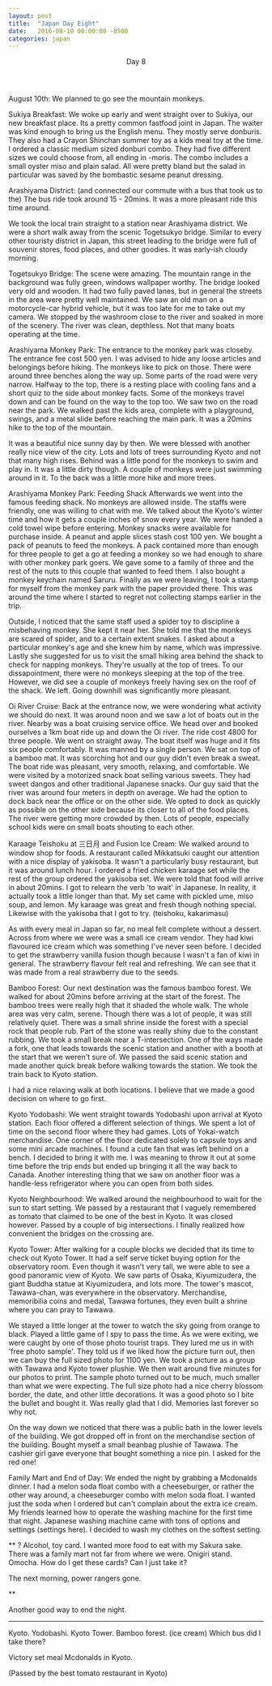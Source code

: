 ```yaml
---
layout: post
title:  "Japan Day Eight"
date:   2016-08-10 00:00:00 -0500
categories: japan
---
```

<header>
	Day 8
</header>
August 10th:
We planned to go see the mountain monkeys. 

Sukiya Breakfast:
We woke up early and went straight over to Sukiya, our new breakfast place. Its a pretty common fastfood joint in Japan. The waiter was kind enough to bring us the English menu. They mostly serve donburis. They also had a Crayon Shinchan summer toy as a kids meal toy at the time. I ordered a classic medium sized donburi combo. They had five different sizes we could choose from, all ending in -moris. The combo includes a small oyster miso and plain salad. All were pretty bland but the salad in particular was saved by the bombastic sesame peanut dressing. 

Arashiyama District: 
(and connected our commute with a bus that took us to the) The bus ride took around 15 - 20mins. It was a more pleasant ride this time around. 

We took the local train straight to a station near Arashiyama district. We were a short walk away from the scenic Togetsukyo bridge. Similar to every other touristy district in Japan, this street leading to the bridge were full of souvenir stores, food places, and other goodies. It was early-ish cloudy morning. 

Togetsukyo Bridge:
The scene were amazing. The mountain range in the background was fully green, windows wallpaper worthy. The bridge looked very old and wooden. It had two fully paved lanes, but in general the streets in the area were pretty well maintained. We saw an old man on a motorcycle-car hybrid vehicle, but it was too late for me to take out my camera. We stopped by the washroom close to the river and soaked in more of the scenery. The river was clean, depthless. Not that many boats operating at the time.
 
Arashiyama Monkey Park:
The entrance to the monkey park was closeby. The entrance fee cost 500 yen. I was advised to hide any loose articles and belongings before hiking. The monkeys like to pick on those. There were around three benches along the way up. Some parts of the road were very narrow. Halfway to the top, there is a resting place with cooling fans and a short quiz to the side about monkey facts. Some of the monkeys travel down and can be found on the way to the top too. We saw two on the road near the park. We walked past the kids area, complete with a playground, swings, and a metal slide before reaching the main park. It was a 20mins hike to the top of the mountain.

It was a beautiful nice sunny day by then. We were blessed with another really nice view of the city. Lots and lots of trees surrounding Kyoto and not that many high rises. Behind was a little pond for the monkeys to swim and play in. It was a little dirty though. A couple of monkeys were just swimming around in it. To the back was a little more hike and more trees.

Arashiyama Monkey Park: Feeding Shack
Afterwards we went into the famous feeding shack. No monkeys are allowed inside. The staffs were friendly, one was willing to chat with me. We talked about the Kyoto's winter time and how it gets a couple inches of snow every year. We were handed a cold towel wipe before entering. Monkey snacks were available for purchase inside. A peanut and apple slices stash cost 100 yen. We bought a pack of peanuts to feed the monkeys. A pack contained more than enough for three people to get a go at feeding a monkey so we had enough to share with other monkey park goers. We gave some to a family of three and the rest of the nuts to this couple that wanted to feed them. I also bought a monkey keychain named Saruru. Finally as we were leaving, I took a stamp for myself from the monkey park with the paper provided there. This was around the time where I started to regret not collecting stamps earlier in the trip. 

Outside, I noticed that the same staff used a spider toy to discipline a misbehaving monkey. She kept it near her. She told me that the monkeys are scared of spider, and to a certain extent snakes. I asked about a particular monkey's age and she knew him by name, which was impressive. Lastly she suggested for us to visit the small hiking area behind the shack to check for napping monkeys. They're usually at the top of trees. To our dissapointment, there were no monkeys sleeping at the top of the tree. However, we did see a couple of monkeys freely having sex on the roof of the shack. We left. Going downhill was significantly more pleasant. 

Oi River Cruise:
Back at the entrance now, we were wondering what activity we should do next. It was around noon and we saw a lot of boats out in the river. Nearby was a boat cruising service office. We head over and booked ourselves a 1km boat ride up and down the Oi river. The ride cost 4800 for three people. We went on straight away. The boat itself was huge and it fits six people comfortably. It was manned by a single person. We sat on top of a bamboo mat. It was scorching hot and our guy didn't even break a sweat. The boat ride was pleasant, very smooth, relaxing, and comfortable. We were visited by a motorized snack boat selling various sweets. They had sweet dangos and other traditional Japanese snacks. Our guy said that the river was around four meters in depth on average. We had the option to dock back near the office or on the other side. We opted to dock as quickly as possible on the other side because its closer to all of the food places.  The river were getting more crowded by then. Lots of people, especially school kids were on small boats shouting to each other.

Karaage Teishoku at 三日月 and Fusion Ice Cream:
We walked around to window shop for foods. A restaurant called Mikkatsuki caught our attention with a nice display of yakisoba. It wasn't a particularly busy restaurant, but it was around lunch hour. I ordered a fried chicken karaage set while the rest of the group ordered the yakisoba set. We were told that food will arrive in about 20mins. I got to relearn the verb 'to wait' in Japanese. In reality, it actually took a little longer than that. My set came with pickled ume, miso soup, and lemon. My karaage was great and fresh though nothing special. Likewise with the yakisoba that I got to try. (teishoku, kakarimasu)

As with every meal in Japan so far, no meal felt complete without a dessert. Across from where we were was a small ice cream vendor. They had kiwi flavoured ice cream which was something I've never seen before. I decided to get the strawberry vanilla fusion though because I wasn't a fan of kiwi in general. The strawberry flavour felt real and refreshing. We can see that it was made from a real strawberry due to the seeds. 

Bamboo Forest:
Our next destination was the famous bamboo forest. We walked for about 20mins before arriving at the start of the forest. The bamboo trees were really high that it shaded the whole walk. The whole area was very calm, serene. Though there was a lot of people, it was still relatively quiet. There was a small shrine inside the forest with a special rock that people rub. Part of the stone was really shiny due to the constant rubbing. We took a small break near a T-intersection. One of the ways made a fork, one that leads towards the scenic station and another with a booth at the start that we weren't sure of. We passed the said scenic station and made another quick break before walking towards the station. We took the train back to Kyoto station.

I had a nice relaxing walk at both locations. I believe that we made a good decision on where to go first.

Kyoto Yodobashi:
We went straight towards Yodobashi upon arrival at Kyoto station. Each floor offered a different selection of things. We spent a lot of time on the second floor where they had games. Lots of Yokai-watch merchandise. One corner of the floor dedicated solely to capsule toys and some mini arcade machines. I found a cute fan that was left behind on a bench. I decided to bring it with me. I was meaning to throw it out at some time before the trip ends but ended up bringing it all the way back to Canada. Another interesting thing that we saw on another floor was a handle-less refrigerator where you can open from both sides.

Kyoto Neighbourhood:
We walked around the neighbourhood to wait for the sun to start setting. We passed by a restaurant that I vaguely remembered as tomato that claimed to be one of the best in Kyoto. It was closed however. Passed by a couple of big intersections. I finally realized how convenient the bridges on the crossing are.

Kyoto Tower:
After walking for a couple blocks we decided that its time to check out Kyoto Tower. It had a self serve ticket buying option for the observatory room. Even though it wasn't very tall, we were able to see a good panoramic view of Kyoto. We saw parts of Osaka, Kiyumizudera, the giant Buddha statue at Kiyumizudera, and lots more. The tower's mascot, Tawawa-chan, was everywhere in the observatory. Merchandise, memoribilia coins and medal, Tawawa fortunes, they even built a shrine where you can pray to Tawawa. 

We stayed a little longer at the tower to watch the sky going from orange to black. Played a little game of I spy to pass the time. As we were exiting, we were caught by one of those photo tourist traps. They lured me us in with 'free photo sample'. They told us if we liked how the picture turn out, then we can buy the full sized photo for 1100 yen. We took a picture as a group with Tawawa and Kyoto tower plushie. We then wait around five minutes for our photos to print. The sample photo turned out to be much, much smaller than what we were expecting. The full size photo had a nice cherry blossom border, the date, and other little decorations. It was a good photo so I bite the bullet and bought it. Was really glad that I did. Memories last forever so why not. 

On the way down we noticed that there was a public bath in the lower levels of the building. We got dropped off in front on the merchandise section of the building. Bought myself a small beanbag plushie of Tawawa. The cashier girl gave everyone that bought something a nice pin. I asked for the red one!

Family Mart and End of Day:
We ended the night by grabbing a Mcdonalds dinner. I had a melon soda float combo with a cheeseburger, or rather the other way around, a cheeseburger combo with melon soda float. I wanted just the soda when I ordered but can't complain about the extra ice cream. My friends learned how to operate the washing machine for the first time that night. Japanese washing machine came with tons of options and settings (settings here). I decided to wash my clothes on the softest setting. 

**
? Alcohol, toy card. I wanted more food to eat with my Sakura sake. There was a family mart not far from where we were. 
Onigiri stand. Omocha. How do I get these cards? Can I just take it? 

The next morning, power rangers gone.

**

Another good way to end the night.

***
Kyoto. Yodobashi. Kyoto Tower. Bamboo forest.  (ice cream)
Which bus did I take there?

Victory set meal Mcdonalds in Kyoto.

(Passed by the best tomato restaurant in Kyoto)